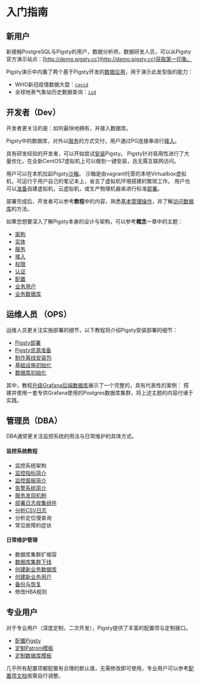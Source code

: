 # 入门指南


## 新用户

新接触PostgreSQL与Pigsty的用户，数据分析师，数据研发人员，可以从Pigsty官方演示站点：[http://demo.pigsty.cc](http://demo.pigsty.cc)获取第一印象。

Pigsty演示中内置了两个基于Pigsty开发的[数据应用](t-application.md)，用于演示此发型版的能力：
  * WHO新冠疫情数据大盘：[`covid`](http://demo.pigsty.cc/d/covid-overview)
  * 全球地表气象站历史数据查询：[`isd`](http://demo.pigsty.cc/d/isd-overview)


## 开发者（Dev）

开发者更关注的是：如何最快地拥有，并接入数据库。

Pigsty中的数据库，对外以[服务](c-service.md)的方式交付，用户通过PG连接串进行[接入](c-access.md)。

具有研发经验的开发者，可以开始尝试[安装](s-install.md)Pigsty。
Pigsty针对易用性进行了大量优化，在全新CentOS7虚拟机上可以做到一键安装，且无需互联网访问。

用户可以在本机拉起Pigsty[沙箱](s-sandbox.md)。
沙箱是由vagrant托管的本地Virtualbox虚拟机，可运行于用户自己的笔记本上，省去了虚拟机环境搭建的繁琐工作。
用户也可以[准备](t-prepare.md)自建虚拟机，云虚拟机，或生产物理机器来进行标准[部署](t-deploy.md)。

部署完成后，开发者可以参考**教程**中的内容，熟悉[基本管理操作](t-operation.md)，并了解[访问数据库](c-access.md)的方法。

如果您想要深入了解Pigsty本身的设计与架构，可以参考**概念**一章中的主题：
   * [架构](c-arch.md)
   * [实体](c-entity.md)
   * [服务](c-service.md)
   * [接入](c-access.md)
   * [权限](c-privilege.md)
   * [认证](c-auth.md)
   * [配置](c-config.md)
   * [业务用户](c-user.md)
   * [业务数据库](c-database.md)

## 运维人员 （OPS）

运维人员更关注实施部署的细节，以下教程将介绍Pigsty安装部署的细节：

   * [Pigsty部署](t-deploy.md)
   * [Pigsty资源准备](t-prepare.md)
   * [制作离线安装包](t-offline.md)
   * [基础设施初始化](p-infra.md)
   * [数据库初始化](p-pgsql.md)

其中，教程[升级Grafana后端数据库](t-grafana-upgrade.md)展示了一个完整的，具有代表性的案例：
搭建并使用一套专供Grafana使用的Postgres数据库集群，将上述主题的内容付诸于实践。


## 管理员（DBA）

DBA通常更关注监控系统的用法与日常维护的具体方式。

#### 监控系统教程
   * 监控系统架构
   * [监控指标简介](m-metric.md)
   * [监控面板简介](m-dashboard.md)
   * [告警系统简介](r-alert.md)
   * [服务发现机制](m-discovery.md)
   * [部署日志收集组件](t-logging.md)
   * [分析CSV日志](t-log-analysis.md)
   * 分析定位慢查询
   * 常见故障的症状

#### 日常维护管理
   * 数据库集群扩缩容
   * [数据库集群下线](p-pgsql-remove.md)
   * [创建新业务数据库](p-pgsql-createdb.md)
   * [创建新业务用户](p-pgsql-createuser.md)
   * [备份与恢复](t-backup.md)
   * 修改HBA规则

## 专业用户

对于专业用户（深度定制，二次开发），Pigsty提供了丰富的配置项与定制接口。

  * [配置Pigsty](v-config.md#配置项清单)
  * [定制Patroni模板](t-patroni-template.md)
  * [定制数据库模板](t-customize-template.md)

几乎所有配置项都配置有合理的默认值，无需修改即可使用，专业用户可以参考[配置项文档](v-config.md)按需自行调整。
